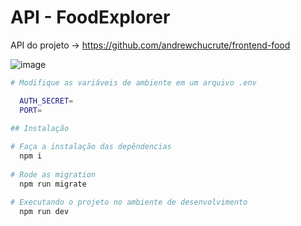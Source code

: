 # API - FoodExplorer

API do projeto -> https://github.com/andrewchucrute/frontend-food

![image](https://github.com/andrewchucrute/BackEnd-Food/assets/103382295/f9ba1f7b-e615-4ded-b06e-48d5905896a3)





```bash
# Modifique as variáveis de ambiente em um arquivo .env 

  AUTH_SECRET=
  PORT=

## Instalação
  
# Faça a instalação das depêndencias
  npm i
  
# Rode as migration
  npm run migrate

# Executando o projeto no ambiente de desenvolvimento
  npm run dev
```
